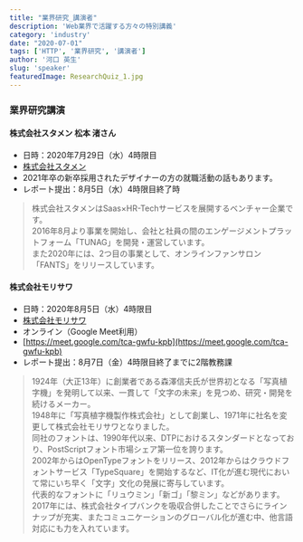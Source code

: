 ```yaml
---
title: "業界研究_講演者"
description: 'Web業界で活躍する方々の特別講義'
category: 'industry'
date: "2020-07-01"
tags: ['HTTP', '業界研究', '講演者']
author: '河口 英生'
slug: 'speaker'
featuredImage: ResearchQuiz_1.jpg
---
```

<div class="post-section">
<h3 class="title is-5" >業界研究講演</h3>
<h4 class="title is-6">株式会社スタメン 松本 渚さん</h4>

- 日時：2020年7月29日（水）4時限目
- [株式会社スタメン](https://stmn.co.jp/)
- 2021年卒の新卒採用されたデザイナーの方の就職活動の話もあります。
- レポート提出：8月5日（水）4時限目終了時

> 株式会社スタメンはSaas×HR-Techサービスを展開するベンチャー企業です。   
> 2016年8月より事業を開始し、会社と社員の間のエンゲージメントプラットフォーム「TUNAG」を開発・運営しています。  
> また2020年には、2つ目の事業として、オンラインファンサロン「FANTS」をリリースしています。

<h4 class="title is-6">株式会社モリサワ</h4>

- 日時：2020年8月5日（水）4時限目
- [株式会社モリサワ](https://www.morisawa.co.jp/)
- オンライン（Google Meet利用）
- [https://meet.google.com/tca-gwfu-kpb](https://meet.google.com/tca-gwfu-kpb)
- レポート提出：8月7日（金）4時限目終了までに2階教務課

> 1924年（大正13年）に創業者である森澤信夫氏が世界初となる「写真植字機」を発明して以来、一貫して「文字の未来」を見つめ、研究・開発を続けるメーカー。  
> 1948年に「写真植字機製作株式会社」として創業し、1971年に社名を変更して株式会社モリサワとなりました。  
> 同社のフォントは、1990年代以来、DTPにおけるスタンダードとなっており、PostScriptフォント市場シェア第一位を誇ります。  
> 2002年からはOpenTypeフォントをリリース、2012年からはクラウドフォントサービス「TypeSquare」を開始するなど、IT化が進む現代において常にいち早く「文字」文化の発展に寄与しています。  
> 代表的なフォントに「リュウミン」「新ゴ」「黎ミン」などがあります。2017年には、株式会社タイプバンクを吸収合併したことでさらにラインナップが充実、またコミュニケーションのグローバル化が進む中、他言語対応にも力を入れています。

</div>